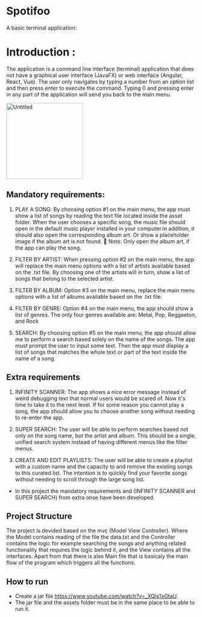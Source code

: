 # Spotifoo
A basic terminal application:
# Introduction : 
The application is a command line interface (terminal) application that does not have a graphical user interface (JavaFX) or web interface (Angular, React, Vue).
The user only navigates by typing a number from an option list and then press enter to execute the command.
Typing 0 and pressing enter in any part of the application will send you back to the main menu.

<img width="202" alt="Untitled" src="https://user-images.githubusercontent.com/58553805/181650729-56c3ea48-7f55-4724-b565-907ac39b2d83.png">


## Mandatory requirements:
1. PLAY A SONG: 
By choosing option #1 on the main menu, the app must show a list of songs by reading the text file located inside the asset folder.
When the user chooses a specific song, the music file should open in the default music player installed in your computer.In addition, it should also open the corresponding album art. Or show a placeholder image if the album art is not found.
📝 Note: Only open the album art, if the app can play the song.

2. FILTER BY ARTIST: 
When pressing option #2 on the main menu, the app will replace the main menu options with a list of artists available based on the .txt file. By choosing one of the artists will in turn, show a list of songs that belong to the selected artist.

3. FILTER BY ALBUM: 
Option #3 on the main menu, replace the main menu options with a list of albums available based on the .txt file. 

4. FILTER BY GENRE: 
Option #4 on the main menu, the app should show a list of genres. The only four genres available are: Metal, Pop, Reggaeton, and Rock

5. SEARCH: 
By choosing option #5 on the main menu, the app should allow me to perform a search based solely on the name of the songs. 
The app must prompt the user to input some text. Then the app must display a list of songs that matches the whole text or part of the text inside the name of a song.

## Extra requirements
1. INFINITY SCANNER: 
The app shows a nice error message instead of weird debugging text that normal users would be scared of. Now it's time to take it to the next level.
If for some reason you cannot play a song, the app should allow you to choose another song without needing to re-enter the app.

2. SUPER SEARCH: 
The user will be able to perform searches based not only on the song name, but the artist and album.
This should be a single, unified search system instead of having different menus like the filter menus.

3. CREATE AND EDIT PLAYLISTS: 
The user will be able to create a playlist with a custom name and the capacity to and remove the existing songs to this curated list.
The intention is to quickly find your favorite songs without needing to scroll through the large song list.


* In this project the mandatory requirements and (INFINITY SCANNER and SUPER SEARCH) from extra onse have been developed.

## Project Structure
The project is devided based on the mvc (Model View Controller). Where the Model contains reading of the file the data.txt and the Controller contains the logic for
example searching the songs and anything related functionality that requires the logic behind it, and the View
contains all the interfaces. Apart from that there is also Main file that is basicaly the main flow of the program which triggers all the functions.

## How to run
* Create a jar file https://www.youtube.com/watch?v=_XQjs1xGtaU.
* The jar file and the assets folder must be in the same place to be able to run it.
